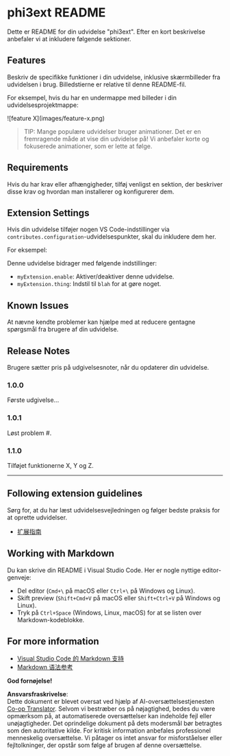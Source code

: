 <!--
CO_OP_TRANSLATOR_METADATA:
{
  "original_hash": "be0b2937160c486180ded27e4f14adeb",
  "translation_date": "2025-05-09T05:03:49+00:00",
  "source_file": "code/07.Lab/01/Apple/phi3ext/README.md",
  "language_code": "da"
}
-->
# phi3ext README

Dette er README for din udvidelse "phi3ext". Efter en kort beskrivelse anbefaler vi at inkludere følgende sektioner.

## Features

Beskriv de specifikke funktioner i din udvidelse, inklusive skærmbilleder fra udvidelsen i brug. Billedstierne er relative til denne README-fil.

For eksempel, hvis du har en undermappe med billeder i din udvidelsesprojektmappe:

\!\[feature X\]\(images/feature-x.png\)

> TIP: Mange populære udvidelser bruger animationer. Det er en fremragende måde at vise din udvidelse på! Vi anbefaler korte og fokuserede animationer, som er lette at følge.

## Requirements

Hvis du har krav eller afhængigheder, tilføj venligst en sektion, der beskriver disse krav og hvordan man installerer og konfigurerer dem.

## Extension Settings

Hvis din udvidelse tilføjer nogen VS Code-indstillinger via `contributes.configuration`-udvidelsespunkter, skal du inkludere dem her.

For eksempel:

Denne udvidelse bidrager med følgende indstillinger:

* `myExtension.enable`: Aktiver/deaktiver denne udvidelse.
* `myExtension.thing`: Indstil til `blah` for at gøre noget.

## Known Issues

At nævne kendte problemer kan hjælpe med at reducere gentagne spørgsmål fra brugere af din udvidelse.

## Release Notes

Brugere sætter pris på udgivelsesnoter, når du opdaterer din udvidelse.

### 1.0.0

Første udgivelse...

### 1.0.1

Løst problem #.

### 1.1.0

Tilføjet funktionerne X, Y og Z.

---

## Following extension guidelines

Sørg for, at du har læst udvidelsesvejledningen og følger bedste praksis for at oprette udvidelser.

* [扩展指南](https://code.visualstudio.com/api/references/extension-guidelines?WT.mc_id=aiml-137032-kinfeylo)

## Working with Markdown

Du kan skrive din README i Visual Studio Code. Her er nogle nyttige editor-genveje:

* Del editor (`Cmd+\` på macOS eller `Ctrl+\` på Windows og Linux).
* Skift preview (`Shift+Cmd+V` på macOS eller `Shift+Ctrl+V` på Windows og Linux).
* Tryk på `Ctrl+Space` (Windows, Linux, macOS) for at se listen over Markdown-kodeblokke.

## For more information

* [Visual Studio Code 的 Markdown 支持](http://code.visualstudio.com/docs/languages/markdown?WT.mc_id=aiml-137032-kinfeylo)
* [Markdown 语法参考](https://help.github.com/articles/markdown-basics/)

**God fornøjelse!**

**Ansvarsfraskrivelse**:  
Dette dokument er blevet oversat ved hjælp af AI-oversættelsestjenesten [Co-op Translator](https://github.com/Azure/co-op-translator). Selvom vi bestræber os på nøjagtighed, bedes du være opmærksom på, at automatiserede oversættelser kan indeholde fejl eller unøjagtigheder. Det oprindelige dokument på dets modersmål bør betragtes som den autoritative kilde. For kritisk information anbefales professionel menneskelig oversættelse. Vi påtager os intet ansvar for misforståelser eller fejltolkninger, der opstår som følge af brugen af denne oversættelse.
